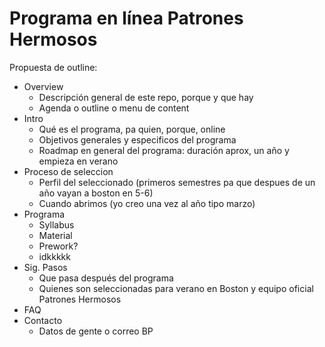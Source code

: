 # Programa en línea Patrones Hermosos 

Propuesta de outline:
- Overview
  - Descripción general de este repo, porque y que hay 
  - Agenda o outline o menu de content
- Intro
  - Qué es el programa, pa quien, porque, online
  - Objetivos generales y especificos del programa 
  - Roadmap en general del programa: duración aprox, un año y empieza en verano
- Proceso de seleccion
  - Perfil del seleccionado (primeros semestres pa que despues de un año vayan a boston en 5-6)
  - Cuando abrimos (yo creo una vez al año tipo marzo)
- Programa
  - Syllabus
  - Material
  - Prework?
  - idkkkkk
- Sig. Pasos
  - Que pasa después del programa
  - Quienes son seleccionadas para verano en Boston y equipo oficial Patrones Hermosos
- FAQ
- Contacto
  - Datos de gente o correo BP
